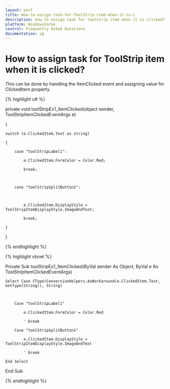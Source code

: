 ```yaml
---
layout: post
title: How-to-assign-task-for-ToolStrip-item-when-it-is-c
description: how to assign task for toolstrip item when it is clicked?
platform: WindowsForms
control: Frequently Asked Questions
documentation: ug
---
```


# How to assign task for ToolStrip item when it is clicked?

This can be done by handling the ItemClicked event and assigning value for ClickedItem property.

{% highlight c# %}

private void toolStripEx1_ItemClicked(object sender, ToolStripItemClickedEventArgs e)

{

    switch (e.ClickedItem.Text as string)

    {

        case "toolStripLabel1":

            e.ClickedItem.ForeColor = Color.Red;

            break;



        case "toolStripSplitButton1":



            e.ClickedItem.DisplayStyle = ToolStripItemDisplayStyle.ImageAndText;

            break;

    }

} 

{% endhighlight  %}

{% highlight vbnet %}

Private Sub toolStripEx1_ItemClicked(ByVal sender As Object, ByVal e As ToolStripItemClickedEventArgs)

    Select Case CType(ConversionHelpers.AsWorkaround(e.ClickedItem.Text, GetType(String)), String)



        Case "toolStripLabel1"

            e.ClickedItem.ForeColor = Color.Red

            ' break 

        Case "toolStripSplitButton1"

            e.ClickedItem.DisplayStyle = ToolStripItemDisplayStyle.ImageAndText

            ' break 

    End Select

End Sub

{% endhighlight  %}

